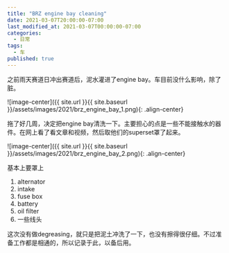 ```yaml
---
title: "BRZ engine bay cleaning"
date: 2021-03-07T20:00:00-07:00
last_modified_at: 2021-03-07T00:00:00-07:00
categories:
  - 日常
tags:
  - 车
published: true
---
```


之前雨天赛道日冲出赛道后，泥水灌进了engine bay。车目前没什么影响，除了脏。

![image-center]({{ site.url }}{{ site.baseurl }}/assets/images/2021/brz_engine_bay_1.png){: .align-center}

拖了好几周，决定把engine bay清洗一下。主要担心的点是一些不能接触水的器件。在网上看了看文章和视频，然后取他们的superset罩了起来。

![image-center]({{ site.url }}{{ site.baseurl }}/assets/images/2021/brz_engine_bay_2.png){: .align-center}

基本上要罩上
1. alternator
2. intake
3. fuse box
4. battery
5. oil filter
6. 一些线头

这次没有做degreasing，就只是把泥土冲洗了一下，也没有擦得很仔细。不过准备工作都是相通的，所以记录于此，以备后用。
